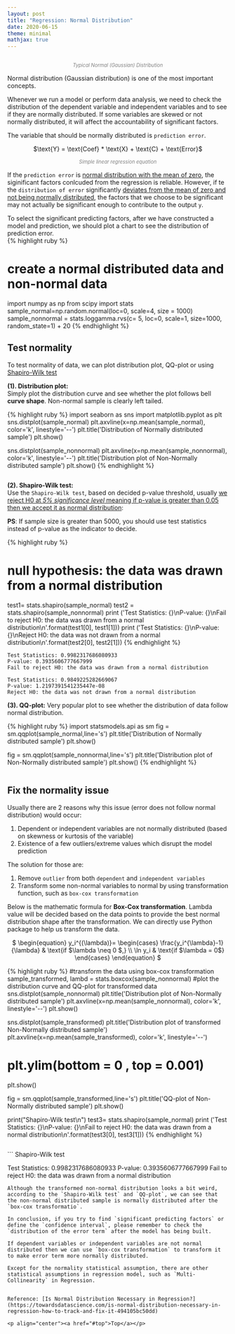 ```yaml
---
layout: post
title: "Regression: Normal Distribution"
date: 2020-06-15
theme: minimal
mathjax: true
---
```

<div id='top'>
  <p align="center"><img src="{{site.baseurl}}/assets/images/post/regression/Gaussian.png" title=""></p>
  <p align="center" style="font-size: 0.8em; color: grey; font-style: italic;">Typical Normal (Gaussian) Distribution</p>
</div>


Normal distribution (Gaussian distribution) is one of the most important concepts.

Whenever we run a model or perform data analysis, we need to check the distribution of the dependent variable and independent variables and to see if they are normally distributed. If some variables are skewed or not normally distributed, it will affect the accountability of significant factors.

The variable that should be normally distributed is `prediction error`.

<p align="center">$\text{Y} = \text{Coef} * \text{X} + \text{C} + \text{Error}$</p>
<p align="center" style="font-size: 0.8em; color: grey; font-style: italic;">Simple linear regression equation</p>

If the `prediction error` is <u>normal distribution with the mean of zero</u>, the siginificant factors conlcuded from the regression is reliable. However, if te the `distribution of error` significantly <u>deviates from the mean of zero and not being normally distributed</u>, the factors that we choose to be significant may not actually be significant enough to contribute to the output `y`.  

To select the significant predicting factors, after we have constructed a model and prediction, we should plot a chart to see the distribution of prediction error.  
{% highlight ruby %}
# create a normal distributed data and non-normal data
import numpy as np
from scipy import stats
sample_normal=np.random.normal(loc=0, scale=4, size = 1000)
sample_nonnormal = stats.loggamma.rvs(c= 5, loc=0, scale=1, size=1000, random_state=1) + 20
{% endhighlight %}

## Test normality

To test normality of data, we can plot distribution plot, QQ-plot or using [Shapiro-Wilk test](https://docs.scipy.org/doc/scipy/reference/generated/scipy.stats.shapiro.html)

__(1). Distribution plot:__  
    Simply plot the distribution curve and see whether the plot follows bell **curve shape**. Non-normal sample is clearly left tailed.

{% highlight ruby %}
import seaborn as sns
import matplotlib.pyplot as plt
sns.distplot(sample_normal)
plt.axvline(x=np.mean(sample_normal), color='k', linestyle='--')
plt.title('Distribution of Normally distributed sample')
plt.show()

sns.distplot(sample_nonnormal)
plt.axvline(x=np.mean(sample_nonnormal), color='k', linestyle='--')
plt.title('Distribution plot of Non-Normally distributed sample')
plt.show()
{% endhighlight %}

<p align="center"><img src="{{site.baseurl}}/assets/images/post/regression/normal_barplot.png" title=""><img src="{{site.baseurl}}/assets/images/post/regression/nonnormal_barplot.png" title=""></p>

__(2). Shapiro-Wilk test:__  
    Use the `Shapiro-Wilk test`, based on decided p-value threshold, usually <u>we reject H0 at <i>5% significance level</i> meaning if p-value is greater than 0.05 then we accept it as normal distribution</u>:

**PS**: If sample size is greater than 5000, you should use test statistics instead of p-value as the indicator to decide.

{% highlight ruby %}
# null hypothesis: the data was drawn from a normal distribution
test1= stats.shapiro(sample_normal)
test2 = stats.shapiro(sample_nonnormal)
print ('Test Statistics: {}\nP-value: {}\nFail to reject H0: the data was drawn from a normal distribution\n'.format(test1[0], test1[1]))
print ('Test Statistics: {}\nP-value: {}\nReject H0: the data was not drawn from a normal distribution\n'.format(test2[0], test2[1]))
{% endhighlight %}

```
Test Statistics: 0.9982317686080933
P-value: 0.3935606777667999
Fail to reject H0: the data was drawn from a normal distribution

Test Statistics: 0.9849225282669067
P-value: 1.2197391541235447e-08
Reject H0: the data was not drawn from a normal distribution
```

__(3). QQ-plot:__ 
    Very popular plot to see whether the distribution of data follow normal distribution.

{% highlight ruby %}
import statsmodels.api as sm
fig = sm.qqplot(sample_normal,line='s')
plt.title('Distribution of Normally distributed sample')
plt.show()

fig = sm.qqplot(sample_nonnormal,line='s')
plt.title('Distribution plot of Non-Normally distributed sample')
plt.show()
{% endhighlight %}

<p align="center"><img src="{{site.baseurl}}/assets/images/post/regression/normal_qq.png" title=""><img src="{{site.baseurl}}/assets/images/post/regression/nonnormal_qq.png" title=""></p>


## Fix the normality issue

Usually there are 2 reasons why this issue (error does not follow normal distribution) would occur:
1. Dependent or independent variables are not normally distributed (based on skewness or kurtosis of the variable)
2. Existence of a few outliers/extreme values which disrupt the model prediction

The solution for those are:
1. Remove `outlier` from both `dependent` and `independent variables`
2. Transform some non-normal variables to normal by using transformation function, such as `box-cox transformation`


Below is the mathematic formula for __Box-Cox transformation__. Lambda value will be decided based on the data points to provide the best normal distribution shape after the transformation. We can directly use Python package to help us transform the data.

<p align="center">$
\begin{equation}
       y_i^{(\lambda)}= 
        \begin{cases}
            \frac{y_i^{\lambda}-1}{\lambda} & \text{if $\lambda \neq 0 $,} \\
            \ln y_i & \text{if $\lambda = 0$}
        \end{cases}
    \end{equation}
$</p>

{% highlight ruby %}
#transform the data using box-cox transformation
sample_transformed, lambd = stats.boxcox(sample_nonnormal)
#plot the distribution curve and QQ-plot for transformed data
sns.distplot(sample_nonnormal)
plt.title('Distribution plot of Non-Normally distributed sample')
plt.axvline(x=np.mean(sample_nonnormal), color='k', linestyle='--')
plt.show()

sns.distplot(sample_transformed)
plt.title('Distribution plot of transformed Non-Normally distributed sample')
plt.axvline(x=np.mean(sample_transformed), color='k', linestyle='--')
# plt.ylim(bottom = 0 , top = 0.001)
plt.show()

fig = sm.qqplot(sample_transformed,line='s')
plt.title('QQ-plot of Non-Normally distributed sample')
plt.show()

print("Shapiro-Wilk test\n")
test3= stats.shapiro(sample_normal)
print ('Test Statistics: {}\nP-value: {}\nFail to reject H0: the data was drawn from a normal distribution\n'.format(test3[0], test3[1]))
{% endhighlight %}

<p align="center"><img src="{{site.baseurl}}/assets/images/post/regression/nonnormal_barplot.png" title=""><img src="{{site.baseurl}}/assets/images/post/regression/transform_distribution.png" title=""><img src="{{site.baseurl}}/assets/images/post/regression/transform_qq.png" title=""></p>
```
Shapiro-Wilk test

Test Statistics: 0.9982317686080933
P-value: 0.3935606777667999
Fail to reject H0: the data was drawn from a normal distribution
```
Although the transformed non-normal distribution looks a bit weird, according to the `Shapiro-Wilk test` and `QQ-plot`, we can see that the non-normal distributed sample is normally distributed after the `box-cox transformatio`.

In conclusion, if you try to find `significant predicting factors` or define the `confidence interval`, please remember to check the `distribution of the error term` after the model has being built.   
 
If dependent variables or independent variables are not normal distributed then we can use `box-cox transformation` to transform it to make error term more normally distributed.

Except for the normality statistical assumption, there are other statistical assumptions in regression model, such as `Multi-Collinearity` in Regression.


Reference: [Is Normal Distribution Necessary in Regression?](https://towardsdatascience.com/is-normal-distribution-necessary-in-regression-how-to-track-and-fix-it-494105bc50dd)

<p align="center"><a href="#top">Top</a></p>

